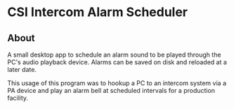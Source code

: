 # CSI Intercom Alarm Scheduler

## About
A small desktop app to schedule an alarm sound to be played 
through the PC's audio playback device. Alarms can be saved
on disk and reloaded at a later date.

This usage of this program was to hookup a PC to an intercom
system via a PA device and play an alarm bell at scheduled
intervals for a production facility.